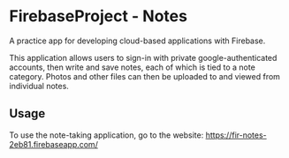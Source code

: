 # FirebaseProject - Notes
A practice app for developing cloud-based applications with Firebase.

This application allows users to sign-in with private google-authenticated accounts, then write and save notes, each of which is tied to a note category. Photos and other files can then be uploaded to and viewed from individual notes. 

## Usage
To use the note-taking application, go to the website: https://fir-notes-2eb81.firebaseapp.com/
